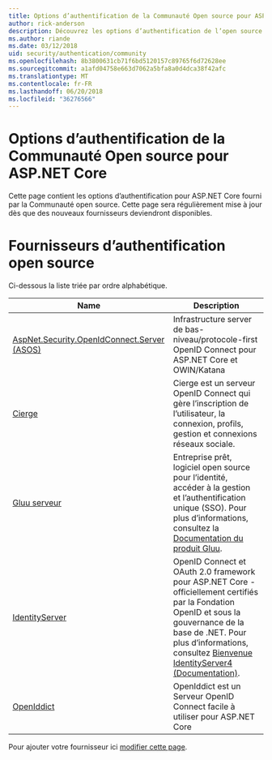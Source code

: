 ```yaml
---
title: Options d’authentification de la Communauté Open source pour ASP.NET Core
author: rick-anderson
description: Découvrez les options d’authentification de l’open source pour ASP.NET Core.
ms.author: riande
ms.date: 03/12/2018
uid: security/authentication/community
ms.openlocfilehash: 8b3800631cb71f6bd5120157c89765f6d72628ee
ms.sourcegitcommit: a1afd04758e663d7062a5bfa8a0d4dca38f42afc
ms.translationtype: MT
ms.contentlocale: fr-FR
ms.lasthandoff: 06/20/2018
ms.locfileid: "36276566"
---
```

# <a name="community-oss-authentication-options-for-aspnet-core"></a>Options d’authentification de la Communauté Open source pour ASP.NET Core

Cette page contient les options d’authentification pour ASP.NET Core fourni par la Communauté open source. Cette page sera régulièrement mise à jour dès que des nouveaux fournisseurs deviendront disponibles.

# <a name="oss-authentication-providers"></a>Fournisseurs d’authentification open source

Ci-dessous la liste triée par ordre alphabétique.

| Name | Description |
| ---- | ----------- |
| [AspNet.Security.OpenIdConnect.Server (ASOS)](https://github.com/aspnet-contrib/AspNet.Security.OpenIdConnect.Server) | Infrastructure server de bas-niveau/protocole-first OpenID Connect pour ASP.NET Core et OWIN/Katana |
| [Cierge](https://github.com/pwdless/Cierge) | Cierge est un serveur OpenID Connect qui gère l’inscription de l’utilisateur, la connexion, profils, gestion et connexions réseaux sociale. |
| [Gluu serveur](https://gluu.org/) | Entreprise prêt, logiciel open source pour l’identité, accéder à la gestion et l’authentification unique (SSO). Pour plus d’informations, consultez la [Documentation du produit Gluu](https://gluu.org/docs/). |
| [IdentityServer](https://identityserver.io/) | OpenID Connect et OAuth 2.0 framework pour ASP.NET Core - officiellement certifiés par la Fondation OpenID et sous la gouvernance de la base de .NET. Pour plus d’informations, consultez [Bienvenue IdentityServer4 (Documentation)](https://identityserver4.readthedocs.io/en/release/). |
| [OpenIddict](https://github.com/openiddict/openiddict-core) | OpenIddict est un Serveur OpenID Connect facile à utiliser pour ASP.NET Core |

Pour ajouter votre fournisseur ici [modifier cette page](https://github.com/login?return_to=https%3A%2F%2Fgithub.com%2Faspnet%2FDocs%2Fedit%2Fmaster%2Faspnetcore%2Fsecurity%2Fauthentication%2Fcommunity.md).
